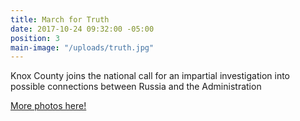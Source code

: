 ```yaml
---
title: March for Truth
date: 2017-10-24 09:32:00 -05:00
position: 3
main-image: "/uploads/truth.jpg"
---
```


Knox County joins the national call for an impartial investigation into possible connections between Russia and the Administration

[
More photos here!](https://photos.app.goo.gl/jhXTDKQSN35KHv5C2)